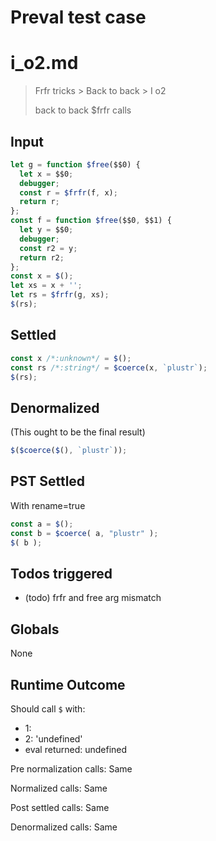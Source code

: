# Preval test case

# i_o2.md

> Frfr tricks > Back to back > I o2
>
> back to back $frfr calls

## Input

`````js filename=intro
let g = function $free($$0) {
  let x = $$0;
  debugger;
  const r = $frfr(f, x);
  return r;
};
const f = function $free($$0, $$1) {
  let y = $$0;
  debugger;
  const r2 = y;
  return r2;
};
const x = $();
let xs = x + '';
let rs = $frfr(g, xs);
$(rs);

`````


## Settled


`````js filename=intro
const x /*:unknown*/ = $();
const rs /*:string*/ = $coerce(x, `plustr`);
$(rs);
`````


## Denormalized
(This ought to be the final result)

`````js filename=intro
$($coerce($(), `plustr`));
`````


## PST Settled
With rename=true

`````js filename=intro
const a = $();
const b = $coerce( a, "plustr" );
$( b );
`````


## Todos triggered


- (todo) frfr and free arg mismatch


## Globals


None


## Runtime Outcome


Should call `$` with:
 - 1: 
 - 2: 'undefined'
 - eval returned: undefined

Pre normalization calls: Same

Normalized calls: Same

Post settled calls: Same

Denormalized calls: Same
